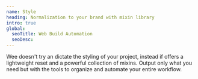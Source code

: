 ```yaml
---
name: Style
heading: Normalization to your brand with mixin library
intro: true
global:
  seoTitle: Web Build Automation
  seoDesc: 
---
```


Wee doesn't try an dictate the styling of your project, instead if offers a lightweight reset and a powerful collection of mixins. Output only what you need but with the tools to organize and automate your entire workflow.